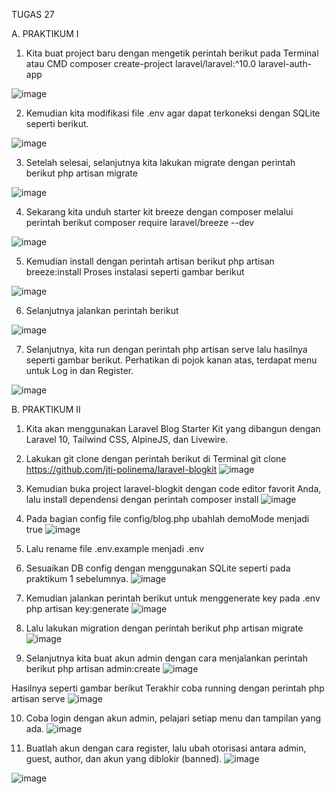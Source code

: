 TUGAS 27

A.	PRAKTIKUM I
1.	Kita buat project baru dengan mengetik perintah berikut pada Terminal atau CMD composer create-project laravel/laravel:^10.0 laravel-auth-app
   
![image](https://github.com/user-attachments/assets/d26a04cc-cba6-43ca-9190-09e585617938)
 
2.	Kemudian kita modifikasi file .env agar dapat terkoneksi dengan SQLite seperti berikut.
   
![image](https://github.com/user-attachments/assets/20df908d-7498-420e-ba9e-d63967233719)

3.	Setelah selesai, selanjutnya kita lakukan migrate dengan perintah berikut php artisan migrate
   
![image](https://github.com/user-attachments/assets/48064785-be44-48f7-aa30-d507316c0ca4)

4.	Sekarang kita unduh starter kit breeze dengan composer melalui perintah berikut composer require laravel/breeze --dev
   
![image](https://github.com/user-attachments/assets/7d946f7f-764b-4dd1-b571-09df921d3c27)

5.	Kemudian install dengan perintah artisan berikut php artisan breeze:install Proses instalasi seperti gambar berikut
    
![image](https://github.com/user-attachments/assets/7e9075c3-4adb-4f1f-add4-8ff1a17fce65)

6.	Selanjutnya jalankan perintah berikut
   
![image](https://github.com/user-attachments/assets/4364cf2e-6673-4a9d-b3d8-1bf897a85599)

7.	Selanjutnya, kita run dengan perintah php artisan serve lalu hasilnya seperti gambar berikut. Perhatikan di pojok kanan atas, terdapat menu untuk Log in dan Register.
   
![image](https://github.com/user-attachments/assets/5720f311-cca9-475c-a87c-72ac30e6059e)

B.	PRAKTIKUM II
1.	Kita akan menggunakan Laravel Blog Starter Kit yang dibangun dengan Laravel 10, Tailwind CSS, AlpineJS, dan Livewire.
2.	Lakukan git clone dengan perintah berikut di Terminal 
git clone https://github.com/jti-polinema/laravel-blogkit 
![image](https://github.com/user-attachments/assets/cda0ceab-9697-479f-b1cf-5a16223d3a6a)

3.	Kemudian buka project laravel-blogkit dengan code editor favorit Anda, lalu install dependensi dengan perintah composer install
![image](https://github.com/user-attachments/assets/38927690-ef50-4f67-b4e2-736ed2a967fc)

4.	Pada bagian config file config/blog.php ubahlah demoMode menjadi true
![image](https://github.com/user-attachments/assets/6491aaf4-8474-4d31-afa2-17465cd739b2)

5.	Lalu rename file .env.example menjadi .env 
6.	Sesuaikan DB config dengan menggunakan SQLite seperti pada praktikum 1 sebelumnya. 
![image](https://github.com/user-attachments/assets/5d5bca40-1c4b-40af-b118-064bf2bfcfc2)

7.	Kemudian jalankan perintah berikut untuk menggenerate key pada .env 
php artisan key:generate 
![image](https://github.com/user-attachments/assets/a4daaff9-fd34-4875-896b-73421d71fcff)
 
8.	Lalu lakukan migration dengan perintah berikut php artisan migrate 
![image](https://github.com/user-attachments/assets/2dd8684d-5f87-4d14-b474-0beef65c6bdd)
 
9.	Selanjutnya kita buat akun admin dengan cara menjalankan perintah berikut php artisan admin:create 
![image](https://github.com/user-attachments/assets/687e659d-ab11-4b00-8ab0-a443e9e650c4)

Hasilnya seperti gambar berikut Terakhir coba running dengan perintah php artisan serve 
![image](https://github.com/user-attachments/assets/b98ea87d-0947-423d-867b-9b77faf79481)

10.	Coba login dengan akun admin, pelajari setiap menu dan tampilan yang ada.
![image](https://github.com/user-attachments/assets/e398b34e-c30c-43ff-8603-eb9e3f36b6f8)


11.	Buatlah akun dengan cara register, lalu ubah otorisasi antara admin, guest, author, dan akun yang diblokir (banned).
![image](https://github.com/user-attachments/assets/850e5f37-b130-4511-b10f-bde8650a1459)

![image](https://github.com/user-attachments/assets/25ce3e4a-7b8f-4868-ae0a-06abeebe0262)


